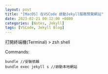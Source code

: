 ```yaml
---
layout: post
title: "[MacOS] 在VSCode 啟動Jekyll服務預覽網站"
date: 2023-02-21 00:12:00 +0800
categories: [Notes, Jekyll]
tags: [VSCode, Jekyll Blog]
---
```


打開終端機(Terminal) > zsh shell

Commands:
```shell
bundle //安裝依賴
bundle exec jekyll s //啟動本地網站
```